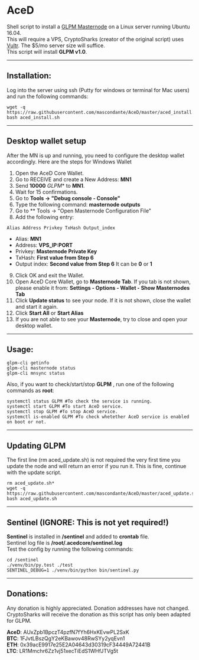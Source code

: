 # AceD
Shell script to install a [GLPM Masternode](http://glacierplatform.io/) on a Linux server running Ubuntu 16.04.  
This will require a VPS, CryptoSharks (creator of the original script) uses [Vultr](https://www.vultr.com/?ref=7310394).  The $5/mo server size will suffice.  
This script will install **GLPM v1.0**.
***

## Installation:
Log into the server using ssh (Putty for windows or terminal for Mac users) and run the following commands:
```
wget -q https://raw.githubusercontent.com/mascondante/AceD/master/aced_install.sh
bash aced_install.sh
```
***

## Desktop wallet setup

After the MN is up and running, you need to configure the desktop wallet accordingly. Here are the steps for Windows Wallet
1. Open the AceD Core Wallet.
2. Go to RECEIVE and create a New Address: **MN1**
3. Send **10000** *GLPM** to **MN1**.
4. Wait for 15 confirmations.
5. Go to **Tools -> "Debug console - Console"**
6. Type the following command: **masternode outputs**
7. Go to  ** Tools -> "Open Masternode Configuration File"
8. Add the following entry:
```
Alias Address Privkey TxHash Output_index
```
* Alias: **MN1**
* Address: **VPS_IP:PORT**
* Privkey: **Masternode Private Key**
* TxHash: **First value from Step 6** 
* Output index:  **Second value from Step 6** It can be **0** or **1**
9. Click OK and exit the Wallet.
10. Open AceD Core Wallet, go to **Masternode Tab**. If you tab is not shown, please enable it from: **Settings - Options - Wallet - Show Masternodes Tab**
11. Click **Update status** to see your node. If it is not shown, close the wallet and start it again.
10. Click **Start All** or **Start Alias**
11. If you are not able to see your **Masternode**, try to close and open your desktop wallet.
***

## Usage:
```
glpm-cli getinfo
glpm-cli masternode status
glpm-cli mnsync status
```
Also, if you want to check/start/stop **GLPM** , run one of the following commands as **root**:
```
systemctl status GLPM #To check the service is running.
systemctl start GLPM #To start AceD service.
systemctl stop GLPM #To stop AceD service.
systemctl is-enabled GLPM #To check whetether AceD service is enabled on boot or not.
```
***

## Updating GLPM
The first line (rm aced_update.sh) is not required the very first time you update the node and will return an error if you run it.  This is fine, continue with the update script.
```
rm aced_update.sh*
wget -q https://raw.githubusercontent.com/mascondante/AceD/master/aced_update.sh
bash aced_update.sh
```
***

## Sentinel (IGNORE: This is not yet required!)

**Sentinel** is installed in **/sentinel** and added to **crontab** file.  
Sentinel log file is **/root/.acedcore/sentinel.log**  
Test the config by running the following commands:
```
cd /sentinel
./venv/bin/py.test ./test
SENTINEL_DEBUG=1 ./venv/bin/python bin/sentinel.py
```
***

## Donations:  

Any donation is highly appreciated.  Donation addresses have not changed. CryptoSharks will receive the donation as this script has only been adapted for GLPM.

**AceD**: AUxZpb1BpczT4pzfN7fYh6HxKEvwPL2SxK  
**BTC**: 1FJvtLBszQgY2eKBawov48RwSYy2yqEvn1  
**ETH**: 0x39acE9917e25E2A04643d30319cF34449A72441B  
**LTC**: LR1Mmchr6Zz1vj51xecTiEdS1WHfJTVg5t
